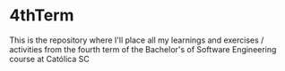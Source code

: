 # 4thTerm
This is the repository where I'll place all my learnings and exercises / activities from the fourth term of the Bachelor's of Software Engineering course at Católica SC

